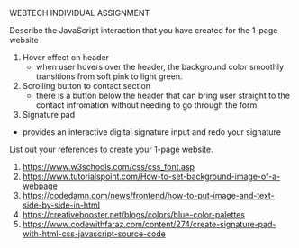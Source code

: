 WEBTECH INDIVIDUAL ASSIGNMENT

Describe the JavaScript interaction that you have created for the 1-page website
1. Hover effect on header
   - when user hovers over the header, the background color smoothly transitions from soft pink to light green.
2. Scrolling button to contact section
   - there is a button below the header that can bring user straight to the contact infromation without needing to go through the form.
3. Signature pad
- provides an interactive digital signature input and redo your signature
  
List out your references to create your 1-page website. 
1. https://www.w3schools.com/css/css_font.asp
2. https://www.tutorialspoint.com/How-to-set-background-image-of-a-webpage
3. https://codedamn.com/news/frontend/how-to-put-image-and-text-side-by-side-in-html
4. https://creativebooster.net/blogs/colors/blue-color-palettes
5. https://www.codewithfaraz.com/content/274/create-signature-pad-with-html-css-javascript-source-code

